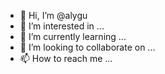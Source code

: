 - 👋 Hi, I’m @alygu
- 👀 I’m interested in ...
- 🌱 I’m currently learning ...
- 💞️ I’m looking to collaborate on ...
- 📫 How to reach me ...

<!---
alygu/alygu is a ✨ special ✨ repository because its `README.md` (this file) appears on your GitHub profile.
You can click the Preview link to take a look at your changes.
--->
